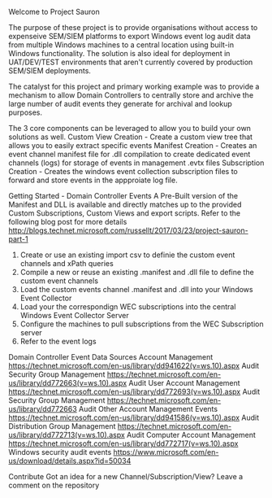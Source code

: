 Welcome to Project Sauron

The purpose of these project is to provide organisations without access to expenseive SEM/SIEM platforms to export Windows event log audit data from multiple Windows machines to a central location using built-in Windows functionality. The solution is also ideal for deployment in UAT/DEV/TEST environments that aren't currently covered by production SEM/SIEM deployments.

The catalyst for this project and primary working example was to provide a mechanism to allow Domain Controllers to centrally store and archive the large number of audit events they generate for archival and lookup purposes.

The 3 core components can be leveraged to allow you to build your own solutions as well. 
  Custom View Creation - Create a custom view tree that allows you to easily extract specific events 
  Manifest Creation - Creates an event channel manifest file for .dll compilation to create dedicated event channels (logs) for storage of events in management .evtx files
  Subscription Creation - Creates the windows event collection subscription files to forward and store events in the appproiate log file.

Getting Started - Domain Controller Events 
A Pre-Built version of the Manifest and DLL is available and directly matches up to the provided Custom Subscriptions, Custom Views and export scripts. Refer to the following blog post for more details
http://blogs.technet.microsoft.com/russellt/2017/03/23/project-sauron-part-1

1. Create or use an existing import csv to definie the custom event channels and xPath queries
2. Compile a new or reuse an existing .manifest and .dll file to define the custom event channels
3. Load the custom events channel .manifest and .dll into your Windows Event Collector
4. Load your the correspondign WEC subscriptions into the central Windows Event Collector Server
5. Configure the machines to pull subscriptions from the WEC Subscription server
6. Refer to the event logs 

Domain Controller Event Data Sources
Account Management https://technet.microsoft.com/en-us/library/dd941622(v=ws.10).aspx
Audit Security Group Management https://technet.microsoft.com/en-us/library/dd772663(v=ws.10).aspx
Audit User Account Management https://technet.microsoft.com/en-us/library/dd772693(v=ws.10).aspx
Audit Security Group Management https://technet.microsoft.com/en-us/library/dd772663
Audit Other Account Management Events https://technet.microsoft.com/en-us/library/dd941586(v=ws.10).aspx
Audit Distribution Group Management https://technet.microsoft.com/en-us/library/dd772713(v=ws.10).aspx
Audit Computer Account Management https://technet.microsoft.com/en-us/library/dd772717(v=ws.10).aspx
Windows security audit events https://www.microsoft.com/en-us/download/details.aspx?id=50034

Contribute
Got an idea for a new Channel/Subscription/View? Leave a comment on the repository
